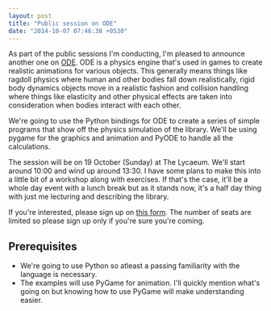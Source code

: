 ```yaml
---
layout: post
title: "Public session on ODE"
date: "2014-10-07 07:46:38 +0530"
---
```


As part of the public sessions I'm conducting, I'm pleased to announce another one on [ODE](http://www.ode.org/). ODE is a physics engine that's used in games to create realistic animations for various objects. This generally means things like ragdoll physics where human and other bodies fall down realistically, rigid body dynamics objects move in a realistic fashion and collision handling where things like elasticity and other physical effects are taken into consideration when bodies interact with each other.

We're going to use the Python bindings for ODE to create a series of simple programs that show off the physics simulation of the library. We'll be using pygame for the graphics and animation and PyODE to handle all the calculations.

The session will be on 19 October (Sunday) at The Lycaeum. We'll start around 10:00 and wind up around 13:30. I have some plans to make this into a little bit of a workshop along with exercises. If that's the case, it'll be a whole day event with a lunch break but as it stands now, it's a half day thing with just me lecturing and describing the library.

If you're interested, please sign up on [this form](https://docs.google.com/forms/d/15ZA5bkFvXGv2npjHQO0odKZbET6jFGUWI75C9kT_Cfw/viewform). The number of seats are limited so please sign up only if you're sure you're coming.

## Prerequisites

* We're going to use Python so atleast a passing familiarity with the language is necessary.
* The examples will use PyGame for animation. I'll quickly mention what's going on but knowing how to use PyGame will make understanding easier.

